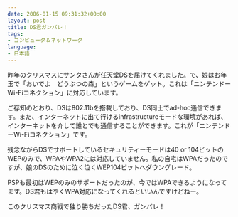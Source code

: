 ```yaml
---
date: 2006-01-15 09:31:32+00:00
layout: post
title: DS君ガンバレ！
tags:
- コンピュータ＆ネットワーク
language:
- 日本語
---
```


昨年のクリスマスにサンタさんが任天堂DSを届けてくれました。で、娘はお年玉で「おいでよ　どうぶつの森」というゲームをゲット。これは「ニンテンドーWi-Fiコネクション」に対応しています。

ご存知のとおり、DSは802.11bを搭載しており、DS同士でad-hoc通信できます。また、インターネットに出て行けるinfrastructureモードな環境があれば、インターネットを介して誰とでも通信することができます。これが「ニンテンドーWi-Fiコネクション」です。

残念ながらDSでサポートしているセキュリティーモードは40 or 104ビットのWEPのみで、WPAやWPA2には対応していません。私の自宅はWPAだったのですが、娘のDSのために泣く泣くWEP104ビットへダウングレード。

PSPも最初はWEPのみのサポートだったのが、今ではWPAできるようになってます。DS君もはやくWPA対応になってくれるといいんですけどねー。

このクリスマス商戦で独り勝ちだったDS君、ガンバレ！
